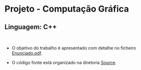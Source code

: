 # Projeto - Computação Gráfica

## **Linguagem:** C++

<br>

* O objetivo do trabalho é apresentado com detalhe no ficheiro [Enunciado.pdf](https://github.com/thomaspfresco/portfolioLEI/blob/main/%5BCG%5D%20Computa%C3%A7%C3%A3o%20Gr%C3%A1fica/Enunciado.pdf).

* O código fonte está organizado na diretoria [Source](https://github.com/thomaspfresco/portfolioLEI/tree/main/%5BCG%5D%20Computa%C3%A7%C3%A3o%20Gr%C3%A1fica/Source).